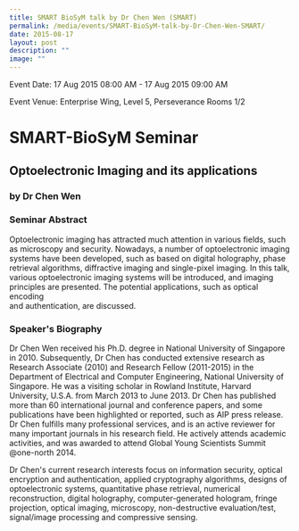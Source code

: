 ```yaml
---
title: SMART BioSyM talk by Dr Chen Wen (SMART)
permalink: /media/events/SMART-BioSyM-talk-by-Dr-Chen-Wen-SMART/
date: 2015-08-17
layout: post
description: ""
image: ""
---
```

Event Date: 17 Aug 2015 08:00 AM - 17 Aug 2015 09:00 AM

Event Venue: Enterprise Wing, Level 5, Perseverance Rooms 1/2

SMART-BioSyM Seminar
====================

Optoelectronic Imaging and its applications
-------------------------------------------

### by Dr Chen Wen

### Seminar Abstract

Optoelectronic imaging has attracted much attention in various fields, such as microscopy and security. Nowadays, a number of optoelectronic imaging systems have been developed, such as based on digital holography, phase retrieval algorithms, diffractive imaging and single-pixel imaging. In this talk, various optoelectronic imaging systems will be introduced, and imaging principles are presented. The potential applications, such as optical encoding  
and authentication, are discussed.

### Speaker's Biography

Dr Chen Wen received his Ph.D. degree in National University of Singapore in 2010. Subsequently, Dr Chen has conducted extensive research as Research Associate (2010) and Research Fellow (2011-2015) in the Department of Electrical and Computer Engineering, National University of Singapore. He was a visiting scholar in Rowland Institute, Harvard University, U.S.A. from March 2013 to June 2013. Dr Chen has published more than 60 international journal and conference papers, and some publications have been highlighted or reported, such as AIP press release. Dr Chen fulfills many professional services, and is an active reviewer for many important journals in his research field. He actively attends academic activities, and was awarded to attend Global Young Scientists Summit @one-north 2014.  
  
Dr Chen's current research interests focus on information security, optical encryption and authentication, applied cryptography algorithms, designs of optoelectronic systems, quantitative phase retrieval, numerical reconstruction, digital holography, computer-generated hologram, fringe projection, optical imaging, microscopy, non-destructive evaluation/test, signal/image processing and compressive sensing.